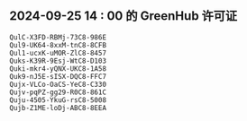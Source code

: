 ## 2024-09-25 14 : 00 的 GreenHub 许可证
```
QulC-X3FD-RBMj-73C8-986E
Qul9-UK64-8xxM-tnC8-8CFB
Qul1-ucxK-uMOR-ZlC8-8457
Quks-K39R-9Esj-WtC8-D103
Quki-mkr4-yQNX-UKC8-1A58
Quk9-nJ5E-sISX-DQC8-FFC7
Qujx-VLCo-OaCS-YeC8-C330
Qujv-pqPZ-gg29-R0C8-861C
Quju-4505-YkuG-rsC8-5008
Qujb-Z1ME-loDj-ABC8-8EEA
```
